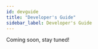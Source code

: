 ```yaml
---
id: devguide
title: "Developer's Guide"
sidebar_label: Developer's Guide
---
```


Coming soon, stay tuned!